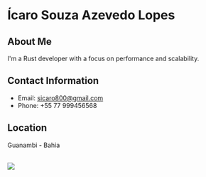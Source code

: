 # Ícaro Souza Azevedo Lopes

## About Me
I'm a Rust developer with a focus on performance and scalability.

## Contact Information
- Email: sicaro800@gmail.com
- Phone: +55 77 999456568

## Location
Guanambi - Bahia
<div style="display: inline_block"><br>
<img align="center" src="https://cdn.jsdelivr.net/gh/devicons/devicon/icons/rust/rust-plain.svg" />
</div>
